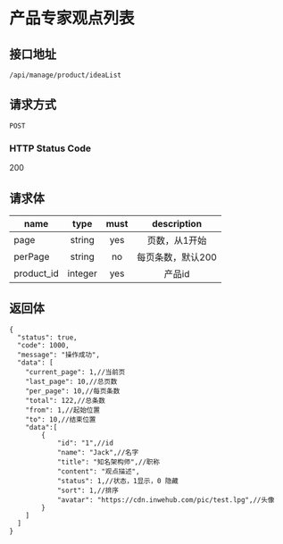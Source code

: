 # 产品专家观点列表

## 接口地址

`/api/manage/product/ideaList`

## 请求方式

`POST`

### HTTP Status Code

200

## 请求体

| name     | type     | must     | description |
|----------|:--------:|:--------:|:--------:|
| page   | string   | yes     | 页数，从1开始 |
| perPage   | string   | no     | 每页条数，默认200 |
| product_id   | integer   | yes     | 产品id |



## 返回体

```json5
{
  "status": true,
  "code": 1000,
  "message": "操作成功",
  "data": [
    "current_page": 1,//当前页
    "last_page": 10,//总页数
    "per_page": 10,//每页条数
    "total": 122,//总条数
    "from": 1,//起始位置
    "to": 10,//结束位置
    "data":[
        {
            "id": "1",//id
            "name": "Jack",//名字
            "title": "知名架构师",//职称
            "content": "观点描述",
            "status": 1,//状态，1显示，0 隐藏
            "sort": 1,//排序
            "avatar": "https://cdn.inwehub.com/pic/test.lpg",//头像
        }
    ]
  ]
}
``` 
